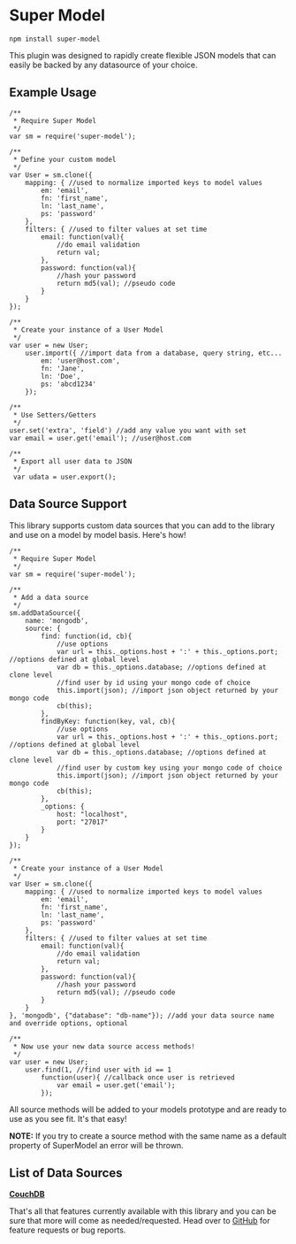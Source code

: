 # Super Model

    npm install super-model

This plugin was designed to rapidly create flexible JSON models that can easily be backed by any datasource of your choice.

## Example Usage

```
/**
 * Require Super Model
 */
var sm = require('super-model');

/**
 * Define your custom model
 */
var User = sm.clone({
    mapping: { //used to normalize imported keys to model values
        em: 'email',
        fn: 'first_name',
        ln: 'last_name',
        ps: 'password'
    },
    filters: { //used to filter values at set time
        email: function(val){
            //do email validation
            return val;
        },
        password: function(val){
            //hash your password
            return md5(val); //pseudo code
        }
    }
});

/**
 * Create your instance of a User Model
 */
var user = new User;
    user.import({ //import data from a database, query string, etc...
        em: 'user@host.com',
        fn: 'Jane',
        ln: 'Doe',
        ps: 'abcd1234'
    });

/**
 * Use Setters/Getters
 */ 
user.set('extra', 'field') //add any value you want with set
var email = user.get('email'); //user@host.com

/**
 * Export all user data to JSON
 */
 var udata = user.export();
```

## Data Source Support

This library supports custom data sources that you can add to the library and use on a model by model basis. Here's how!

```
/**
 * Require Super Model
 */
var sm = require('super-model');

/**
 * Add a data source
 */
sm.addDataSource({
    name: 'mongodb',
    source: {
        find: function(id, cb){
            //use options
            var url = this._options.host + ':' + this._options.port; //options defined at global level
            var db = this._options.database; //options defined at clone level
            //find user by id using your mongo code of choice
            this.import(json); //import json object returned by your mongo code
            cb(this);
        },
        findByKey: function(key, val, cb){
            //use options
            var url = this._options.host + ':' + this._options.port; //options defined at global level
            var db = this._options.database; //options defined at clone level
            //find user by custom key using your mongo code of choice
            this.import(json); //import json object returned by your mongo code
            cb(this);
        },
        _options: {
            host: "localhost",
            port: "27017"
        }
    }
});

/**
 * Create your instance of a User Model
 */
var User = sm.clone({
    mapping: { //used to normalize imported keys to model values
        em: 'email',
        fn: 'first_name',
        ln: 'last_name',
        ps: 'password'
    },
    filters: { //used to filter values at set time
        email: function(val){
            //do email validation
            return val;
        },
        password: function(val){
            //hash your password
            return md5(val); //pseudo code
        }
    }
}, 'mongodb', {"database": "db-name"}); //add your data source name and override options, optional

/**
 * Now use your new data source access methods!
 */
var user = new User;
    user.find(1, //find user with id == 1
        function(user){ //callback once user is retrieved
            var email = user.get('email');
        });
```

All source methods will be added to your models prototype and are ready to use as you see fit. It's that easy!

__NOTE:__ If you try to create a source method with the same name as a default property of SuperModel an error will be thrown.

## List of Data Sources

[__CouchDB__](https://www.npmjs.com/package/super-model-couchdb)




That's all that features currently available with this library and you can be sure that more will come as needed/requested. Head over to [GitHub](https://github.com/the-letter-e-production/npm-super-model) for feature requests or bug reports.
